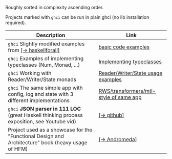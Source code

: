 Roughly sorted in complexity ascending order.

Projects marked with `ghci` can be run in plain ghci (no lib installation required).

|Description|Link|
|---|---|
| `ghci` Slightly modified examples from [[→ haskellforall]](https://www.haskellforall.com/2015/10/basic-haskell-examples.html) | [basic code examples](https://github.com/rmnavr/hs_study/blob/main/demo_code/basic) |
| `ghci` Examples of implementing typeclasses (Num, Monad, ...) | [Implementing typeclasses](https://github.com/rmnavr/hs_study/blob/main/demo_code/instantiating) |
| `ghci` Working with Reader/Writer/State monads | [Reader/Writer/State usage examples](https://github.com/rmnavr/hs_study/blob/main/demo_code/rws_) |
| `ghci` The same simple app with config, log and state with 3 different implementations | [RWS/transformers/mtl-style of same app](https://github.com/rmnavr/hs_study/blob/main/demo_code/tr_rws) |
| `ghci` **JSON parser in 111 LOC** (great Haskell thinking process exposition, see Youtube vid) | [[→ github]](https://github.com/tsoding/haskell-json) |
| Project used as a showcase for the "Functional Design and Architecture" book (heavy usage of HFM) | [[→ Andromeda]](https://github.com/graninas/Andromeda) |

